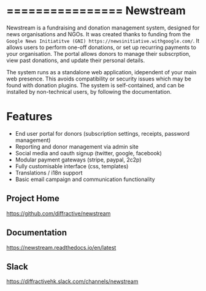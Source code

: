 ================
Newstream
================

Newstream is a fundraising and donation management system, designed for news organisations and NGOs. It was created
thanks to funding from the `Google News Initiatitve (GNI) https://newsinitiative.withgoogle.com/`. It allows users
to perform one-off donations, or set up recurring payments to your organisation. The portal allows donors to manage
their subscrption, view past donations, and update their personal details.

The system runs as a standalone web application, idependent of your main web presence. This avoids compatibility
or security issues which may be found with donation plugins. The system is self-contained, and can be installed
by non-technical users, by following the documentation.

Features
========

- End user portal for donors (subscription settings, receipts, password management)
- Reporting and donor management via admin site
- Social media and oauth signup (twitter, google, facebook)
- Modular payment gateways (stripe, paypal, 2c2p)
- Fully customisable interface (css, templates)
- Translations / i18n support
- Basic email campaign and communication functionality

Project Home
------------
https://github.com/diffractive/newstream

Documentation
-------------
https://newstream.readthedocs.io/en/latest

Slack
------------
https://diffractivehk.slack.com/channels/newstream



